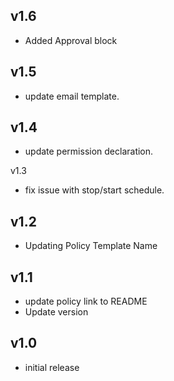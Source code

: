 v1.6
----
- Added Approval block

v1.5
----
- update email template.

v1.4
----
- update permission declaration.

v1.3
- fix issue with stop/start schedule.

v1.2
----
- Updating Policy Template Name

v1.1
-----
- update policy link to README
- Update version

v1.0
-----
- initial release
